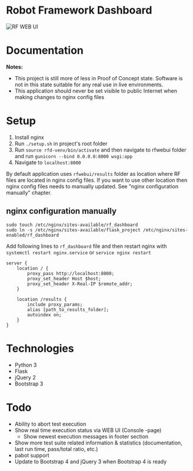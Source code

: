 # Robot Framework Dashboard

![RF WEB UI](https://github.com/molsky/robotframework-webui/blob/master/media/rfwebui.png "UI")

# Documentation
**Notes:**
* This project is still more of less in Proof of Concept state. Software is not in this state suitable for any real
use in live environments.
* This application should never be set visible to public Internet when making changes to nginx config files

# Setup
1. Install nginx
2. Run `./setup.sh` in project's root folder
3. Run `source rfd-venv/bin/activate` and then navigate to rfwebui folder and run `gunicorn --bind 0.0.0.0:8000 wsgi:app`
4. Navigate to `localhost:8000`

By default application uses `rfwebui/results` folder as location where RF files are located in nginx config files. If you want to use
other location then nginx config files needs to manually updated. See "nginx configuration manually" chapter.

## nginx configuration manually
```
sudo touch /etc/nginx/sites-available/rf_dashboard
sudo ln -s /etc/nginx/sites-available/flask_project /etc/nginx/sites-enabled/rf_dashboard
```
Add following lines to `rf_dashboard` file and then restart nginx with `systemctl restart nginx.service` or
`service nginx restart`
```
server {
    location / {
        proxy_pass http://localhost:8000;
        proxy_set_header Host $host;
        proxy_set_header X-Real-IP $remote_addr;
    }

    location /results {
        include proxy_params;
        alias [path_to_results_folder];
        autoindex on;
    }
}
```

# Technologies
* Python 3
* Flask
* jQuery 2
* Bootstrap 3

# Todo
* Ability to abort test execution
* Show real time execution status via WEB UI (Console -page)
  * Show newest execution messages in footer section
* Show more test suite related information & statistics (documentation, last run time, pass/total ratio, etc.)
* pabot support
* Update to Bootstrap 4 and jQuery 3 when Bootstrap 4 is ready
